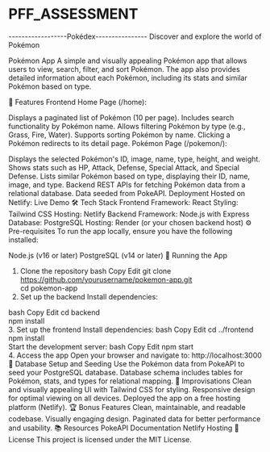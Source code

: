 # PFF_ASSESSMENT
------------------Pokédex----------------
Discover and explore the world of Pokémon

Pokémon App
A simple and visually appealing Pokémon app that allows users to view, search, filter, and sort Pokémon. The app also provides detailed information about each Pokémon, including its stats and similar Pokémon based on type.

🌟 Features
Frontend
Home Page (/home):

Displays a paginated list of Pokémon (10 per page).
Includes search functionality by Pokémon name.
Allows filtering Pokémon by type (e.g., Grass, Fire, Water).
Supports sorting Pokémon by name.
Clicking a Pokémon redirects to its detail page.
Pokémon Page (/pokemon/<id>):

Displays the selected Pokémon's ID, image, name, type, height, and weight.
Shows stats such as HP, Attack, Defense, Special Attack, and Special Defense.
Lists similar Pokémon based on type, displaying their ID, name, image, and type.
Backend
REST APIs for fetching Pokémon data from a relational database.
Data seeded from PokeAPI.
Deployment
Hosted on Netlify: Live Demo
🛠 Tech Stack
Frontend
Framework: React
Styling: Tailwind CSS
Hosting: Netlify
Backend
Framework: Node.js with Express
Database: PostgreSQL
Hosting: Render (or your chosen backend host)
⚙️ Pre-requisites
To run the app locally, ensure you have the following installed:

Node.js (v16 or later)
PostgreSQL (v14 or later)
🚀 Running the App
1. Clone the repository
bash
Copy
Edit
git clone https://github.com/yourusername/pokemon-app.git  
cd pokemon-app  
2. Set up the backend
Install dependencies:

bash
Copy
Edit
cd backend  
npm install  
3. Set up the frontend
Install dependencies:
bash
Copy
Edit
cd ../frontend  
npm install  
Start the development server:
bash
Copy
Edit
npm start  
4. Access the app
Open your browser and navigate to: http://localhost:3000
🌱 Database Setup and Seeding
Use the Pokémon data from PokeAPI to seed your PostgreSQL database.
Database schema includes tables for Pokémon, stats, and types for relational mapping.
📝 Improvisations
Clean and visually appealing UI with Tailwind CSS for styling.
Responsive design for optimal viewing on all devices.
Deployed the app on a free hosting platform (Netlify).
🏆 Bonus Features
Clean, maintainable, and readable codebase.
Visually engaging design.
Paginated data for better performance and usability.
📚 Resources
PokeAPI Documentation
Netlify Hosting
📄 License
This project is licensed under the MIT License.

